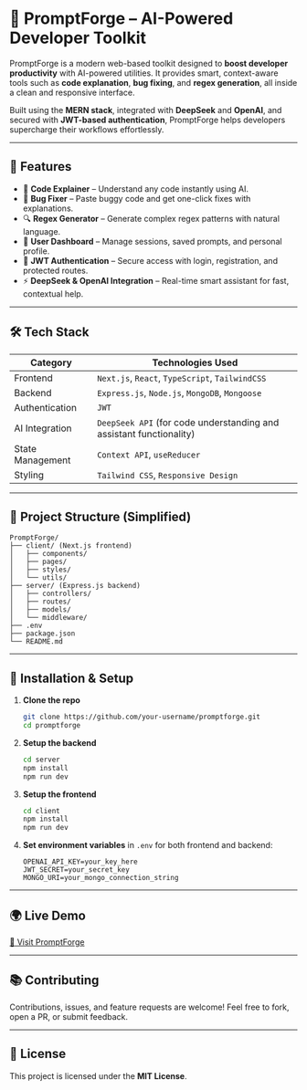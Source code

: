 # 🔮 PromptForge – AI-Powered Developer Toolkit

PromptForge is a modern web-based toolkit designed to **boost developer productivity** with AI-powered utilities. It provides smart, context-aware tools such as **code explanation**, **bug fixing**, and **regex generation**, all inside a clean and responsive interface.

Built using the **MERN stack**, integrated with **DeepSeek** and **OpenAI**, and secured with **JWT-based authentication**, PromptForge helps developers supercharge their workflows effortlessly.

---

## 🚀 Features

* 🧠 **Code Explainer** – Understand any code instantly using AI.
* 🐛 **Bug Fixer** – Paste buggy code and get one-click fixes with explanations.
* 🔍 **Regex Generator** – Generate complex regex patterns with natural language.
* 👤 **User Dashboard** – Manage sessions, saved prompts, and personal profile.
* 🔐 **JWT Authentication** – Secure access with login, registration, and protected routes.
* ⚡ **DeepSeek & OpenAI Integration** – Real-time smart assistant for fast, contextual help.

---

## 🛠️ Tech Stack

| Category         | Technologies Used                                                                 |
| ---------------- | --------------------------------------------------------------------------------- |
| Frontend         | `Next.js`, `React`, `TypeScript`, `TailwindCSS`                                   |
| Backend          | `Express.js`, `Node.js`, `MongoDB`, `Mongoose`                                    |
| Authentication   | `JWT`                                        |
| AI Integration   |  `DeepSeek API` (for code understanding and assistant functionality) |
| State Management | `Context API`, `useReducer`                                                       |
| Styling          | `Tailwind CSS`, `Responsive Design`                                               |

---



## 📁 Project Structure (Simplified)

```
PromptForge/
├── client/ (Next.js frontend)
│   ├── components/
│   ├── pages/
│   ├── styles/
│   └── utils/
├── server/ (Express.js backend)
│   ├── controllers/
│   ├── routes/
│   ├── models/
│   └── middleware/
├── .env
├── package.json
└── README.md
```

---

## 🧪 Installation & Setup

1. **Clone the repo**

   ```bash
   git clone https://github.com/your-username/promptforge.git
   cd promptforge
   ```

2. **Setup the backend**

   ```bash
   cd server
   npm install
   npm run dev
   ```

3. **Setup the frontend**

   ```bash
   cd client
   npm install
   npm run dev
   ```

4. **Set environment variables** in `.env` for both frontend and backend:

   ```
   OPENAI_API_KEY=your_key_here
   JWT_SECRET=your_secret_key
   MONGO_URI=your_mongo_connection_string
   ```

---

## 🌍 Live Demo

[🔗 Visit PromptForge](https://prompt-forge-six.vercel.app)

---

## 📚 Contributing

Contributions, issues, and feature requests are welcome!
Feel free to fork, open a PR, or submit feedback.

---

## 📜 License

This project is licensed under the **MIT License**.
